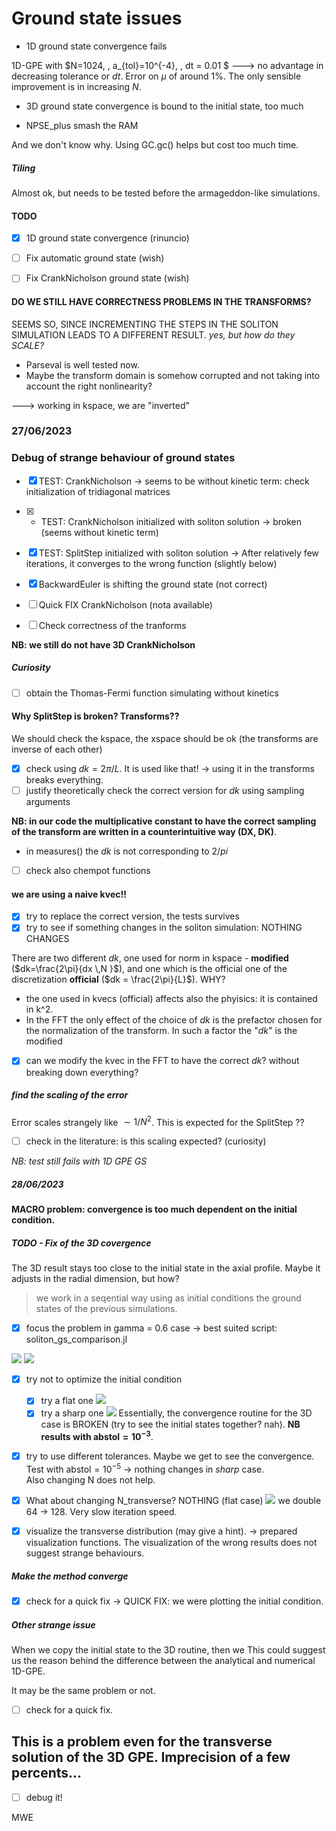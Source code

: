 # Ground state issues
- 1D ground state convergence fails
 
1D-GPE with $N=1024, \, a_{tol}=10^{-4}, \, dt = 0.01 $ 
---> no advantage in decreasing tolerance or $dt$.
 Error on $\mu$ of around $1\%$. The only sensible improvement is in increasing $N$.

- 3D ground state convergence is bound to the initial state, too much

- NPSE_plus smash the RAM

And we don't know why. Using GC.gc() helps but cost too much time.


##### Tiling 
Almost ok, but needs to be tested before the armageddon-like simulations.

#### TODO
- [x] 1D ground state convergence (rinuncio)
- [ ] Fix automatic ground state (wish)
- [ ] Fix CrankNicholson ground state (wish)



#### DO WE STILL HAVE CORRECTNESS PROBLEMS IN THE TRANSFORMS? 
 SEEMS SO, SINCE INCREMENTING THE STEPS IN THE SOLITON SIMULATION LEADS TO A DIFFERENT RESULT. _yes, but how do they SCALE?_
 - Parseval is well tested now.
- Maybe the transform domain is somehow corrupted and not taking into account the right nonlinearity?

---> working in kspace, we are "inverted"

### 27/06/2023
### Debug of strange behaviour of ground states
- [x] TEST: CrankNicholson -> seems to be without kinetic term: check initialization of tridiagonal matrices
- [x] - TEST: CrankNicholson initialized with soliton solution -> broken (seems without kinetic term)
- [x] TEST: SplitStep initialized with soliton solution -> After relatively few iterations, it converges to the wrong function (slightly below)  
- [x] BackwardEuler is shifting the ground state (not correct)

- [ ] Quick FIX CrankNicholson (nota available)

- [ ] Check correctness of the tranforms


**NB: we still do not have 3D CrankNicholson**
##### Curiosity
- [ ] obtain the Thomas-Fermi function simulating without kinetics

#### Why SplitStep is broken? Transforms??
We should check the kspace, the xspace should be ok (the transforms are inverse of each other)
- [x] check using $dk = 2\pi/L$. It is used like that! -> using it in the transforms breaks everything.
- [ ] justify theoretically check the correct version for $dk$ using sampling arguments

**NB: in our code the multiplicative constant to have the correct sampling of the transform are written in a counterintuitive way (DX, DK)**.

- in measures() the $dk$ is not corresponding to $2/pi$
- [ ] check also chempot functions

#### we are using a naive kvec!! 
- [x] try to replace the correct version, the tests survives
- [x] try to see if something changes in the soliton simulation: NOTHING CHANGES

There are two different $dk$, one used for norm in kspace - **modified** ($dk=\frac{2\pi}{dx \,N }$), and one which is the official one of the discretization **official** ($dk = \frac{2\pi}{L}$). 
WHY?

- the one used in kvecs (official) affects also the phyisics: it is contained in k^2. 
- In the FFT the only effect of the choice of $dk$ is the prefactor chosen for the normalization of the transform. In such a factor the "$dk$" is the modified

- [x] can we modify the kvec in the FFT to have the correct $dk$? without breaking down everything?

##### find the scaling of the error
Error scales strangely like $\sim 1/N^2$. This is expected for the SplitStep ??
- [ ] check in the literature: is this scaling expected? (curiosity)

_NB: test still fails with 1D GPE GS_
##### 28/06/2023
#### MACRO problem: convergence is too much dependent on the initial condition.

##### TODO - Fix of the 3D covergence
The 3D result stays too close to the initial state in the axial profile. Maybe it adjusts in the radial dimension, but how?
> we work in a seqential way using as initial conditions the ground states of the previous simulations.
- [x] focus the problem in gamma = 0.6 case -> best suited script: soliton_gs_comparison.jl

![](2023-06-28-13-52-22.png)
![](2023-06-28-13-52-50.png)
- [x] try not to optimize the initial condition
  - [x] try a flat one
  ![](2023-06-28-13-53-30.png)
  - [x] try a sharp one
  ![](2023-06-28-13-53-00.png)
  Essentially, the convergence routine for the 3D case is BROKEN (try to see the initial states together? nah).
  **NB results with $\text{abstol} = 10^{-3}$**.
- [x] try to use different tolerances. Maybe we get to see the convergence. Test with $\text{abstol} = 10^{-5}$ -> nothing changes in _sharp_ case.   
Also changing N does not help.
- [x] What about changing N_transverse? NOTHING (flat case)
![](2023-06-28-14-31-38.png)
we double 64 -> 128. Very slow iteration speed. 
- [x] visualize the transverse distribution (may give a hint).
-> prepared visualization functions. The visualization of the wrong results does not suggest strange behaviours.


##### Make the method converge
- [x] check for a quick fix -> QUICK FIX: we were plotting the initial condition.

##### Other strange issue
When we copy the initial state to the 3D routine, then we 
This could suggest us the reason behind the difference between the analytical and numerical 1D-GPE.

It may be the same problem or not.

- [ ] check for a quick fix.

## This is a problem even for the transverse solution of the 3D GPE. Imprecision of a few percents...
- [ ] debug it! 

MWE